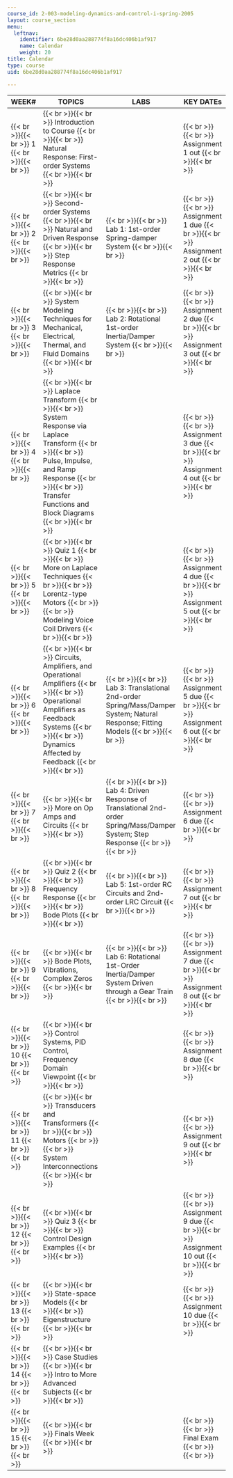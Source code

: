 ```yaml
---
course_id: 2-003-modeling-dynamics-and-control-i-spring-2005
layout: course_section
menu:
  leftnav:
    identifier: 6be28d0aa288774f8a16dc406b1af917
    name: Calendar
    weight: 20
title: Calendar
type: course
uid: 6be28d0aa288774f8a16dc406b1af917

---
```


| WEEK# | TOPICS | LABS | KEY DATEs |
| --- | --- | --- | --- |
|  {{< br >}}{{< br >}} 1 {{< br >}}{{< br >}}  |  {{< br >}}{{< br >}} Introduction to Course {{< br >}}{{< br >}} Natural Response: First-order Systems {{< br >}}{{< br >}}  |  |  {{< br >}}{{< br >}} Assignment 1 out {{< br >}}{{< br >}}  |
|  {{< br >}}{{< br >}} 2 {{< br >}}{{< br >}}  |  {{< br >}}{{< br >}} Second-order Systems {{< br >}}{{< br >}} Natural and Driven Response {{< br >}}{{< br >}} Step Response Metrics {{< br >}}{{< br >}}  |  {{< br >}}{{< br >}} Lab 1: 1st-order Spring-damper System {{< br >}}{{< br >}}  |  {{< br >}}{{< br >}} Assignment 1 due {{< br >}}{{< br >}} Assignment 2 out {{< br >}}{{< br >}}  |
|  {{< br >}}{{< br >}} 3 {{< br >}}{{< br >}}  |  {{< br >}}{{< br >}} System Modeling Techniques for Mechanical, Electrical, Thermal, and Fluid Domains {{< br >}}{{< br >}}  |  {{< br >}}{{< br >}} Lab 2: Rotational 1st-order Inertia/Damper System {{< br >}}{{< br >}}  |  {{< br >}}{{< br >}} Assignment 2 due {{< br >}}{{< br >}} Assignment 3 out {{< br >}}{{< br >}}  |
|  {{< br >}}{{< br >}} 4 {{< br >}}{{< br >}}  |  {{< br >}}{{< br >}} Laplace Transform {{< br >}}{{< br >}} System Response via Laplace Transform {{< br >}}{{< br >}} Pulse, Impulse, and Ramp Response {{< br >}}{{< br >}} Transfer Functions and Block Diagrams {{< br >}}{{< br >}}  |  |  {{< br >}}{{< br >}} Assignment 3 due {{< br >}}{{< br >}} Assignment 4 out {{< br >}}{{< br >}}  |
|  {{< br >}}{{< br >}} 5 {{< br >}}{{< br >}}  |  {{< br >}}{{< br >}} Quiz 1 {{< br >}}{{< br >}} More on Laplace Techniques {{< br >}}{{< br >}} Lorentz-type Motors {{< br >}}{{< br >}} Modeling Voice Coil Drivers {{< br >}}{{< br >}}  |  |  {{< br >}}{{< br >}} Assignment 4 due {{< br >}}{{< br >}} Assignment 5 out {{< br >}}{{< br >}}  |
|  {{< br >}}{{< br >}} 6 {{< br >}}{{< br >}}  |  {{< br >}}{{< br >}} Circuits, Amplifiers, and Operational Amplifiers {{< br >}}{{< br >}} Operational Amplifiers as Feedback Systems {{< br >}}{{< br >}} Dynamics Affected by Feedback {{< br >}}{{< br >}}  |  {{< br >}}{{< br >}} Lab 3: Translational 2nd-order Spring/Mass/Damper System; Natural Response; Fitting Models {{< br >}}{{< br >}}  |  {{< br >}}{{< br >}} Assignment 5 due {{< br >}}{{< br >}} Assignment 6 out {{< br >}}{{< br >}}  |
|  {{< br >}}{{< br >}} 7 {{< br >}}{{< br >}}  |  {{< br >}}{{< br >}} More on Op Amps and Circuits {{< br >}}{{< br >}}  |  {{< br >}}{{< br >}} Lab 4: Driven Response of Translational 2nd-order Spring/Mass/Damper System; Step Response {{< br >}}{{< br >}}  |  {{< br >}}{{< br >}} Assignment 6 due {{< br >}}{{< br >}}  |
|  {{< br >}}{{< br >}} 8 {{< br >}}{{< br >}}  |  {{< br >}}{{< br >}} Quiz 2 {{< br >}}{{< br >}} Frequency Response {{< br >}}{{< br >}} Bode Plots {{< br >}}{{< br >}}  |  {{< br >}}{{< br >}} Lab 5: 1st-order RC Circuits and 2nd-order LRC Circuit {{< br >}}{{< br >}}  |  {{< br >}}{{< br >}} Assignment 7 out {{< br >}}{{< br >}}  |
|  {{< br >}}{{< br >}} 9 {{< br >}}{{< br >}}  |  {{< br >}}{{< br >}} Bode Plots, Vibrations, Complex Zeros {{< br >}}{{< br >}}  |  {{< br >}}{{< br >}} Lab 6: Rotational 1st-Order Inertia/Damper System Driven through a Gear Train {{< br >}}{{< br >}}  |  {{< br >}}{{< br >}} Assignment 7 due {{< br >}}{{< br >}} Assignment 8 out {{< br >}}{{< br >}}  |
|  {{< br >}}{{< br >}} 10 {{< br >}}{{< br >}}  |  {{< br >}}{{< br >}} Control Systems, PID Control, Frequency Domain Viewpoint {{< br >}}{{< br >}}  |  |  {{< br >}}{{< br >}} Assignment 8 due {{< br >}}{{< br >}}  |
|  {{< br >}}{{< br >}} 11 {{< br >}}{{< br >}}  |  {{< br >}}{{< br >}} Transducers and Transformers {{< br >}}{{< br >}} Motors {{< br >}}{{< br >}} System Interconnections {{< br >}}{{< br >}}  |  |  {{< br >}}{{< br >}} Assignment 9 out {{< br >}}{{< br >}}  |
|  {{< br >}}{{< br >}} 12 {{< br >}}{{< br >}}  |  {{< br >}}{{< br >}} Quiz 3 {{< br >}}{{< br >}} Control Design Examples {{< br >}}{{< br >}}  |  |  {{< br >}}{{< br >}} Assignment 9 due {{< br >}}{{< br >}} Assignment 10 out {{< br >}}{{< br >}}  |
|  {{< br >}}{{< br >}} 13 {{< br >}}{{< br >}}  |  {{< br >}}{{< br >}} State-space Models {{< br >}}{{< br >}} Eigenstructure {{< br >}}{{< br >}}  |  |  {{< br >}}{{< br >}} Assignment 10 due {{< br >}}{{< br >}}  |
|  {{< br >}}{{< br >}} 14 {{< br >}}{{< br >}}  |  {{< br >}}{{< br >}} Case Studies {{< br >}}{{< br >}} Intro to More Advanced Subjects {{< br >}}{{< br >}}  |  |  |
|  {{< br >}}{{< br >}} 15 {{< br >}}{{< br >}}  |  {{< br >}}{{< br >}} Finals Week {{< br >}}{{< br >}}  |  |  {{< br >}}{{< br >}} Final Exam {{< br >}}{{< br >}}